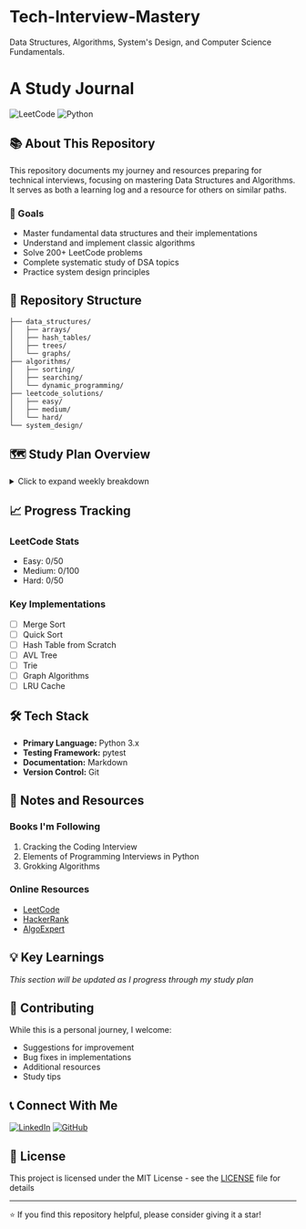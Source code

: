# Tech-Interview-Mastery
Data Structures, Algorithms, System's Design, and Computer Science Fundamentals. 

# A Study Journal
![LeetCode](https://img.shields.io/badge/LeetCode-000000?style=for-the-badge&logo=LeetCode&logoColor=#d16c06)
![Python](https://img.shields.io/badge/python-3670A0?style=for-the-badge&logo=python&logoColor=ffdd54)

## 📚 About This Repository
This repository documents my journey and resources preparing for technical interviews, focusing on mastering Data Structures and Algorithms. It serves as both a learning log and a resource for others on similar paths.

### 🎯 Goals
- Master fundamental data structures and their implementations
- Understand and implement classic algorithms
- Solve 200+ LeetCode problems
- Complete systematic study of DSA topics
- Practice system design principles

## 📂 Repository Structure
```
├── data_structures/
│   ├── arrays/
│   ├── hash_tables/
│   ├── trees/
│   └── graphs/
├── algorithms/
│   ├── sorting/
│   ├── searching/
│   └── dynamic_programming/
├── leetcode_solutions/
│   ├── easy/
│   ├── medium/
│   └── hard/
└── system_design/
```

## 🗺️ Study Plan Overview
<details>
<summary>Click to expand weekly breakdown</summary>

### Weeks 1-2: Foundations
- Arrays & Sorting Algorithms
- Hash Tables & String Manipulation

### Weeks 3-4: Trees
- Binary Trees & BST
- Advanced Trees (AVL, Tries)

### Weeks 5-6: Graphs
- Basic Graph Algorithms
- Advanced Graph Theory

### Weeks 7-8: Dynamic Programming
- 1D Dynamic Programming
- 2D Dynamic Programming

### Weeks 9-16: Advanced Topics & Practice
- Backtracking
- System Design
- Mock Interviews
- Company-Specific Preparation
</details>

## 📈 Progress Tracking

### LeetCode Stats
- Easy: 0/50
- Medium: 0/100
- Hard: 0/50

### Key Implementations
- [ ] Merge Sort
- [ ] Quick Sort
- [ ] Hash Table from Scratch
- [ ] AVL Tree
- [ ] Trie
- [ ] Graph Algorithms
- [ ] LRU Cache

## 🛠️ Tech Stack
- **Primary Language:** Python 3.x
- **Testing Framework:** pytest
- **Documentation:** Markdown
- **Version Control:** Git

## 📝 Notes and Resources
### Books I'm Following
1. Cracking the Coding Interview
2. Elements of Programming Interviews in Python
3. Grokking Algorithms

### Online Resources
- [LeetCode](https://leetcode.com/)
- [HackerRank](https://www.hackerrank.com/)
- [AlgoExpert](https://www.algoexpert.io/)

## 💡 Key Learnings
*This section will be updated as I progress through my study plan*

## 🤝 Contributing
While this is a personal journey, I welcome:
- Suggestions for improvement
- Bug fixes in implementations
- Additional resources
- Study tips

## 📞 Connect With Me
[![LinkedIn](https://img.shields.io/badge/linkedin-%230077B5.svg?style=for-the-badge&logo=linkedin&logoColor=white)](your-linkedin-url)
[![GitHub](https://img.shields.io/badge/github-%23121011.svg?style=for-the-badge&logo=github&logoColor=white)](your-github-url)

## 📄 License
This project is licensed under the MIT License - see the [LICENSE](LICENSE) file for details

---
⭐️ If you find this repository helpful, please consider giving it a star!
